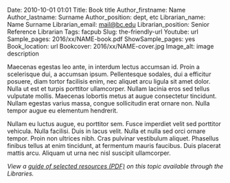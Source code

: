 Date: 2010-10-01 01:01
Title: Book title
Author_firstname: Name
Author_lastname: Surname
Author_position: dept, etc
Librarian_name: Name Surname
Librarian_email: mail@bc.edu
Librarian_position: Senior Reference Librarian
Tags: facpub
Slug: the-friendly-url 
Youtube: url
Sample_pages: 2016/xx/NAME-book.pdf
ShowSample_pages: yes
Book_location: url
Bookcover: 2016/xx/NAME-cover.jpg
Image_alt: image description

Maecenas egestas leo ante, in interdum lectus accumsan id. Proin a scelerisque dui, a accumsan ipsum. Pellentesque sodales, dui a efficitur posuere, diam tortor facilisis enim, nec aliquet arcu ligula sit amet dolor. Nulla ut est et turpis porttitor ullamcorper. Nullam lacinia eros sed tellus vulputate mollis. Maecenas lobortis metus at augue consectetur tincidunt. Nullam egestas varius massa, congue sollicitudin erat ornare non. Nulla tempor augue eu elementum hendrerit.

Nullam eu luctus augue, eu porttitor sem. Fusce imperdiet velit sed porttitor vehicula. Nulla facilisi. Duis in lacus velit. Nulla et nulla sed orci ornare tempor. Proin non ultrices nibh. Cras pulvinar vestibulum aliquet. Phasellus finibus tellus at enim tincidunt, at fermentum mauris faucibus. Duis placerat mattis arcu. Aliquam ut urna nec nisl suscipit ullamcorper. 

<em>View a <a href="http://library.bc.edu/theme/img/facpub/2015/XX/NAME-guide.pdf">guide of selected resources (PDF)</a> on this topic available through the Libraries. </em>